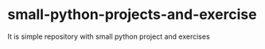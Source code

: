 # small-python-projects-and-exercise
It is simple repository with small python project and exercises
